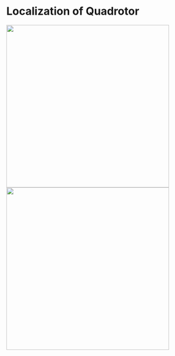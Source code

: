 # Localization of Quadrotor

<p float="left">
  <img src="assets/KLT_tracker_ORB.gif" width="425"/>
  <img src="assets/KLT_tracker_ORB2.gif" width="425"/> 
</p>
